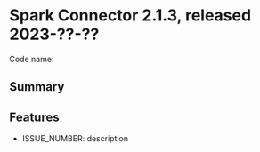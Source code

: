 # Spark Connector 2.1.3, released 2023-??-??

Code name:

## Summary

## Features

* ISSUE_NUMBER: description

